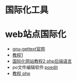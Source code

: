 # 国际化工具

# web站点国际化

* [gnu-gettext官网](http://www.gnu.org/software/gettext/)
* [教程1](https://hacks.mozilla.org/2013/04/localization-community-tools-process-part-2-of-3-a-node-js-holiday-season-part-10/)
* [国际化网站教程2 php后端语言](http://www.techrecite.com/gettext-tutorial-for-internationalization-and-localization-of-webites/)
* po文件编辑软件:[poedit](http://www.poedit.net/)
* [教程 php](http://blog.lingohub.com/developers/2013/07/php-internationalization-with-gettext-tutorial/)